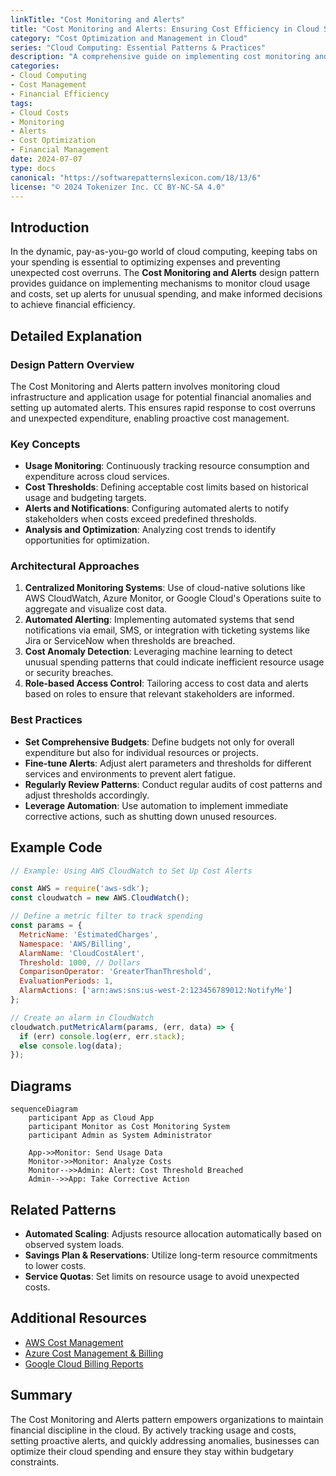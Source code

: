 ```yaml
---
linkTitle: "Cost Monitoring and Alerts"
title: "Cost Monitoring and Alerts: Ensuring Cost Efficiency in Cloud Services"
category: "Cost Optimization and Management in Cloud"
series: "Cloud Computing: Essential Patterns & Practices"
description: "A comprehensive guide on implementing cost monitoring and alerts to manage and optimize cloud expenditures, prevent cost overruns, and maintain financial efficiency."
categories:
- Cloud Computing
- Cost Management
- Financial Efficiency
tags:
- Cloud Costs
- Monitoring
- Alerts
- Cost Optimization
- Financial Management
date: 2024-07-07
type: docs
canonical: "https://softwarepatternslexicon.com/18/13/6"
license: "© 2024 Tokenizer Inc. CC BY-NC-SA 4.0"
---
```


## Introduction

In the dynamic, pay-as-you-go world of cloud computing, keeping tabs on your spending is essential to optimizing expenses and preventing unexpected cost overruns. The **Cost Monitoring and Alerts** design pattern provides guidance on implementing mechanisms to monitor cloud usage and costs, set up alerts for unusual spending, and make informed decisions to achieve financial efficiency.

## Detailed Explanation

### Design Pattern Overview

The Cost Monitoring and Alerts pattern involves monitoring cloud infrastructure and application usage for potential financial anomalies and setting up automated alerts. This ensures rapid response to cost overruns and unexpected expenditure, enabling proactive cost management.

### Key Concepts

- **Usage Monitoring**: Continuously tracking resource consumption and expenditure across cloud services.
- **Cost Thresholds**: Defining acceptable cost limits based on historical usage and budgeting targets.
- **Alerts and Notifications**: Configuring automated alerts to notify stakeholders when costs exceed predefined thresholds.
- **Analysis and Optimization**: Analyzing cost trends to identify opportunities for optimization.

### Architectural Approaches

1. **Centralized Monitoring Systems**: Use of cloud-native solutions like AWS CloudWatch, Azure Monitor, or Google Cloud's Operations suite to aggregate and visualize cost data.
2. **Automated Alerting**: Implementing automated systems that send notifications via email, SMS, or integration with ticketing systems like Jira or ServiceNow when thresholds are breached.
3. **Cost Anomaly Detection**: Leveraging machine learning to detect unusual spending patterns that could indicate inefficient resource usage or security breaches.
4. **Role-based Access Control**: Tailoring access to cost data and alerts based on roles to ensure that relevant stakeholders are informed.

### Best Practices

- **Set Comprehensive Budgets**: Define budgets not only for overall expenditure but also for individual resources or projects.
- **Fine-tune Alerts**: Adjust alert parameters and thresholds for different services and environments to prevent alert fatigue.
- **Regularly Review Patterns**: Conduct regular audits of cost patterns and adjust thresholds accordingly.
- **Leverage Automation**: Use automation to implement immediate corrective actions, such as shutting down unused resources.

## Example Code

```javascript
// Example: Using AWS CloudWatch to Set Up Cost Alerts

const AWS = require('aws-sdk');
const cloudwatch = new AWS.CloudWatch();

// Define a metric filter to track spending
const params = {
  MetricName: 'EstimatedCharges',
  Namespace: 'AWS/Billing',
  AlarmName: 'CloudCostAlert',
  Threshold: 1000, // Dollars
  ComparisonOperator: 'GreaterThanThreshold',
  EvaluationPeriods: 1,
  AlarmActions: ['arn:aws:sns:us-west-2:123456789012:NotifyMe']
};

// Create an alarm in CloudWatch
cloudwatch.putMetricAlarm(params, (err, data) => {
  if (err) console.log(err, err.stack);
  else console.log(data);
});
```

## Diagrams

```mermaid
sequenceDiagram
    participant App as Cloud App
    participant Monitor as Cost Monitoring System
    participant Admin as System Administrator

    App->>Monitor: Send Usage Data
    Monitor->>Monitor: Analyze Costs
    Monitor-->>Admin: Alert: Cost Threshold Breached
    Admin-->>App: Take Corrective Action
```

## Related Patterns

- **Automated Scaling**: Adjusts resource allocation automatically based on observed system loads.
- **Savings Plan & Reservations**: Utilize long-term resource commitments to lower costs.
- **Service Quotas**: Set limits on resource usage to avoid unexpected costs.

## Additional Resources

- [AWS Cost Management](https://aws.amazon.com/aws-cost-management/)
- [Azure Cost Management & Billing](https://azure.microsoft.com/services/cost-management/)
- [Google Cloud Billing Reports](https://cloud.google.com/billing/reports)

## Summary

The Cost Monitoring and Alerts pattern empowers organizations to maintain financial discipline in the cloud. By actively tracking usage and costs, setting proactive alerts, and quickly addressing anomalies, businesses can optimize their cloud spending and ensure they stay within budgetary constraints.
